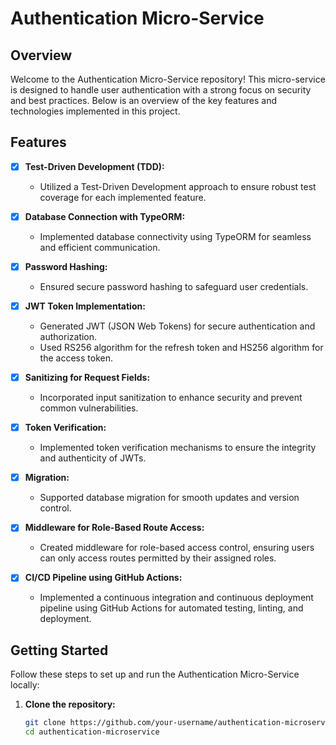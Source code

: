 # Authentication Micro-Service

## Overview

Welcome to the Authentication Micro-Service repository! This micro-service is designed to handle user authentication with a strong focus on security and best practices. Below is an overview of the key features and technologies implemented in this project.

## Features

- [x] **Test-Driven Development (TDD):**
  - Utilized a Test-Driven Development approach to ensure robust test coverage for each implemented feature.

- [x] **Database Connection with TypeORM:**
  - Implemented database connectivity using TypeORM for seamless and efficient communication.

- [x] **Password Hashing:**
  - Ensured secure password hashing to safeguard user credentials.

- [x] **JWT Token Implementation:**
  - Generated JWT (JSON Web Tokens) for secure authentication and authorization.
  - Used RS256 algorithm for the refresh token and HS256 algorithm for the access token.

- [x] **Sanitizing for Request Fields:**
  - Incorporated input sanitization to enhance security and prevent common vulnerabilities.

- [x] **Token Verification:**
  - Implemented token verification mechanisms to ensure the integrity and authenticity of JWTs.

- [x] **Migration:**
  - Supported database migration for smooth updates and version control.

- [x] **Middleware for Role-Based Route Access:**
  - Created middleware for role-based access control, ensuring users can only access routes permitted by their assigned roles.

- [x] **CI/CD Pipeline using GitHub Actions:**
  - Implemented a continuous integration and continuous deployment pipeline using GitHub Actions for automated testing, linting, and deployment.

## Getting Started

Follow these steps to set up and run the Authentication Micro-Service locally:

1. **Clone the repository:**
   ```bash
   git clone https://github.com/your-username/authentication-microservice.git
   cd authentication-microservice
